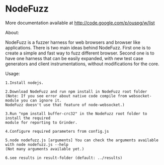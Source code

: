 NodeFuzz
========

More documentation available at http://code.google.com/p/ouspg/w/list

About:

NodeFuzz is a fuzzer harness for web browsers and browser like applications. There is two main ideas behind NodeFuzz. First one is to create a simple and fast way to fuzz different browser. Second one is to have one harness that can be easily expanded, with new test case generators and client instrumentations, without modifications for the core.


Usage:

	1.Install nodejs.

	2.Download NodeFuzz and run npm install in NodeFuzz root folder 
	(Note: If you see error about native code compile from websocket-module you can ignore it. 
	NodeFuzz doesn't use that feature of node-websocket.)

	3.Run "npm install buffer-crc32" in the NodeFuzz root folder to install the required
	module for reporting to Grinder.

	4.Configure required parameters from config.js

	5.node nodefuzz.js [arguments] You can check the arguments available with node nodefuzz.js --help 
	(Not many arguments available yet.)

	6.see results in result-folder (default: ../results)

